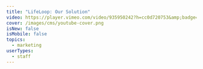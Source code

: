 ```yaml
---
title: "LifeLoop: Our Solution"
video: https://player.vimeo.com/video/935950242?h=cc0d720753&amp;badge=0&amp;autopause=0&amp;player_id=0&amp;app_id=58479
cover: /images/cms/youtube-cover.png
isNew: false
isMobile: false
topics:
  - marketing
userTypes:
  - staff
---
```

